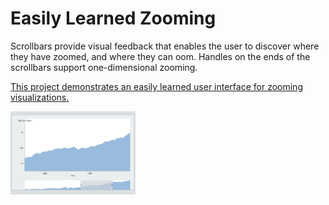 # Easily Learned Zooming

Scrollbars provide visual feedback that enables the user to discover where they have zoomed, and where they can oom. Handles on the ends of the scrollbars support one-dimensional zooming.

[This project demonstrates an easily learned user interface for zooming visualizations.](https://hemanrobinson.github.io/zooming-usability/)

[![Zoom](public/zooming-usability-small.png "Zoom")](https://hemanrobinson.github.io/zooming-usability/)
